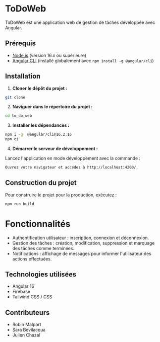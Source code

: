 # ToDoWeb

ToDoWeb est une application web de gestion de tâches développée avec Angular.

## Prérequis

- [Node.js](https://nodejs.org/) (version 16.x ou supérieure)
- [Angular CLI](https://angular.io/cli) (installé globalement avec `npm install -g @angular/cli`)

## Installation

1. **Cloner le dépôt du projet :**

```bash
git clone 
```

2. **Naviguer dans le répertoire du projet :**

```bash
cd to_do_web
```

3. **Installer les dépendances :**

```bash
npm i -g  @angular/cli@16.2.16
npm ci
```

4. **Démarrer le serveur de développement :**

Lancez l'application en mode développement avec la commande :

```bash
Ouvrez votre navigateur et accédez à http://localhost:4200/.
```

## Construction du projet

Pour construire le projet pour la production, exécutez :
    
```bash
npm run build
```

# Fonctionnalités

- Authentification utilisateur : inscription, connexion et déconnexion.
- Gestion des tâches : création, modification, suppression et marquage des tâches comme terminées.
- Notifications : affichage de messages pour informer l'utilisateur des actions effectuées.

## Technologies utilisées
- Angular 16
- Firebase
- Tailwind CSS / CSS

## Contributeurs
- Robin Malpart
- Sara Bevilacqua
- Julien Chazal